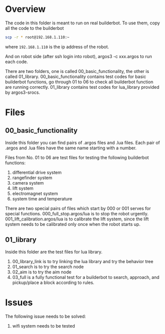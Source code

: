 # Overview

The code in this folder is meant to run on real builderbot. 
To use them, copy all the code to the builderbot

```bash
scp -r * root@192.168.1.110:~
```
where ```192.168.1.110``` is the ip address of the robot.

And on robot side (after ssh login into robot), argos3 -c xxx.argos to run each code. 

There are two folders, one is called 00_basic_functionality, the other is called 01_library.
00_basic_functionality contains test codes for basic builderbot functions, go through 01 to 06 to check all builderbot function are running correctly.
01_library contains test codes for lua_library provided by argos3-srocs.

# Files

## 00\_basic\_functionality

Inside this folder you can find pairs of .argos files and .lua files. Each pair of .argos and .lua files have the same name starting with a number.

Files from No. 01 to 06 are test files for testing the following builderbot functions:
1. differential drive system
2. rangefinder system
3. camera system
4. lift system
5. electromagnet system
6. system time and temperature

There are two special pairs of files which start by 000 or 001 serves for special functions.
000_full_stop.argos/lua is to stop the robot urgently. 
001_lift_calibration.argos/lua is to calibrate the lift system, since the lift system needs to be calibrated only once when the robot starts up.

## 01\_library

Inside this folder are the test files for lua library.

1. 00\_library\_link is to try linking the lua library and try the behavior tree
2. 01\_search is to try the search node
3. 02\_aim is to try the aim node
4. 03\_full is a fully functional test for a builderbot to search, approach, and pickup/place a block according to rules.

# Issues

The following issue needs to be solved:

1. wifi system needs to be tested

